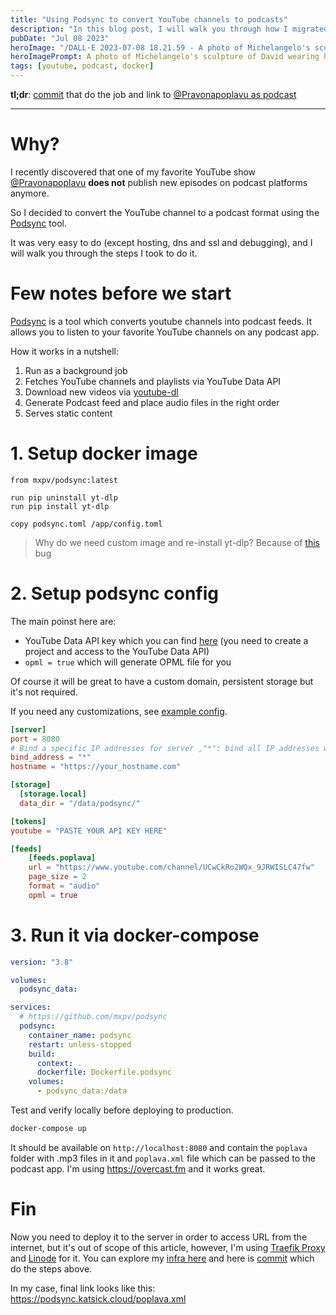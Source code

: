 ```yaml
---
title: "Using Podsync to convert YouTube channels to podcasts"
description: "In this blog post, I will walk you through how I migrated 'Frontova Poplava' from YouTube to a podcast format using the Podsync tool. This process allowed me to easily access the content on my watch, making it more convenient for me to enjoy the show. Follow along with my step-by-step instructions to learn how you can do it too!"
pubDate: "Jul 08 2023"
heroImage: "/DALL·E 2023-07-08 18.21.59 - A photo of Michelangelo's sculpture of David wearing headphones djing.jpg"
heroImagePrompt: A photo of Michelangelo's sculpture of David wearing headphones djing (DALL·E 2023-07-08 18.21.59)
tags: [youtube, podcast, docker]
---
```


**tl;dr**: [commit](https://github.com/KatSick/personal-cloud/commit/2e008510bb7cb01bd04dc9ef966b9174a2065550) that do the job and link to [@Pravonapoplavu as podcast](https://podsync.katsick.cloud/poplava.xml)

---

# Why?

I recently discovered that one of my favorite YouTube show [@Pravonapoplavu](https://www.youtube.com/@Pravonapoplavu) **does not** publish new episodes on podcast platforms anymore.

So I decided to convert the YouTube channel to a podcast format using the [Podsync](https://github.com/mxpv/podsync) tool.

It was very easy to do (except hosting, dns and ssl and debugging), and I will walk you through the steps I took to do it.

# Few notes before we start

[Podsync](https://github.com/mxpv/podsync) is a tool which converts youtube channels into podcast feeds. It allows you to listen to your favorite YouTube channels on any podcast app.

How it works in a nutshell:

1. Run as a background job
2. Fetches YouTube channels and playlists via YouTube Data API
3. Download new videos via [youtube-dl](https://github.com/ytdl-org/youtube-dl)
4. Generate Podcast feed and place audio files in the right order
5. Serves static content

# 1. Setup docker image

```docker title="Dockerfile.podsync" {3-4}
from mxpv/podsync:latest

run pip uninstall yt-dlp
run pip install yt-dlp

copy podsync.toml /app/config.toml
```

> Why do we need custom image and re-install yt-dlp? Because of [this](https://github.com/mxpv/podsync/issues/488) bug

# 2. Setup podsync config

The main poinst here are:

- YouTube Data API key which you can find [here](https://console.cloud.google.com/apis/credentials) (you need to create a project and access to the YouTube Data API)
- `opml = true` which will generate OPML file for you

Of course it will be great to have a custom domain, persistent storage but it's not required.

If you need any customizations, see [example config](https://github.com/mxpv/podsync/blob/main/config.toml.example).

```toml title="podsync.toml" {12, 14-19}
[server]
port = 8080
# Bind a specific IP addresses for server ,"*": bind all IP addresses which is default option, localhost or 127.0.0.1  bind a single IPv4 address
bind_address = "*"
hostname = "https://your_hostname.com"

[storage]
  [storage.local]
  data_dir = "/data/podsync/"

[tokens]
youtube = "PASTE YOUR API KEY HERE"

[feeds]
    [feeds.poplava]
    url = "https://www.youtube.com/channel/UCwCkRo2WQx_9JRWISLC47fw"
    page_size = 2
    format = "audio"
    opml = true
```

# 3. Run it via docker-compose

```yaml title="docker-compose.yml"
version: "3.8"

volumes:
  podsync_data:

services:
  # https://github.com/mxpv/podsync
  podsync:
    container_name: podsync
    restart: unless-stopped
    build:
      context: .
      dockerfile: Dockerfile.podsync
    volumes:
      - podsync_data:/data
```

Test and verify locally before deploying to production.

```bash
docker-compose up
```

It should be available on `http://localhost:8080` and contain the `poplava` folder with .mp3 files in it and `poplava.xml` file which can be passed to the podcast app.
I'm using https://overcast.fm and it works great.

# Fin

Now you need to deploy it to the server in order to access URL from the internet, but it's out of scope of this article, however, I'm using [Traefik Proxy](https://traefik.io/traefik/) and [Linode](https://www.linode.com/) for it. You can explore my [infra here](https://github.com/KatSick/personal-cloud) and here is [commit](https://github.com/KatSick/personal-cloud/commit/2e008510bb7cb01bd04dc9ef966b9174a2065550) which do the steps above.

In my case, final link looks like this: https://podsync.katsick.cloud/poplava.xml
